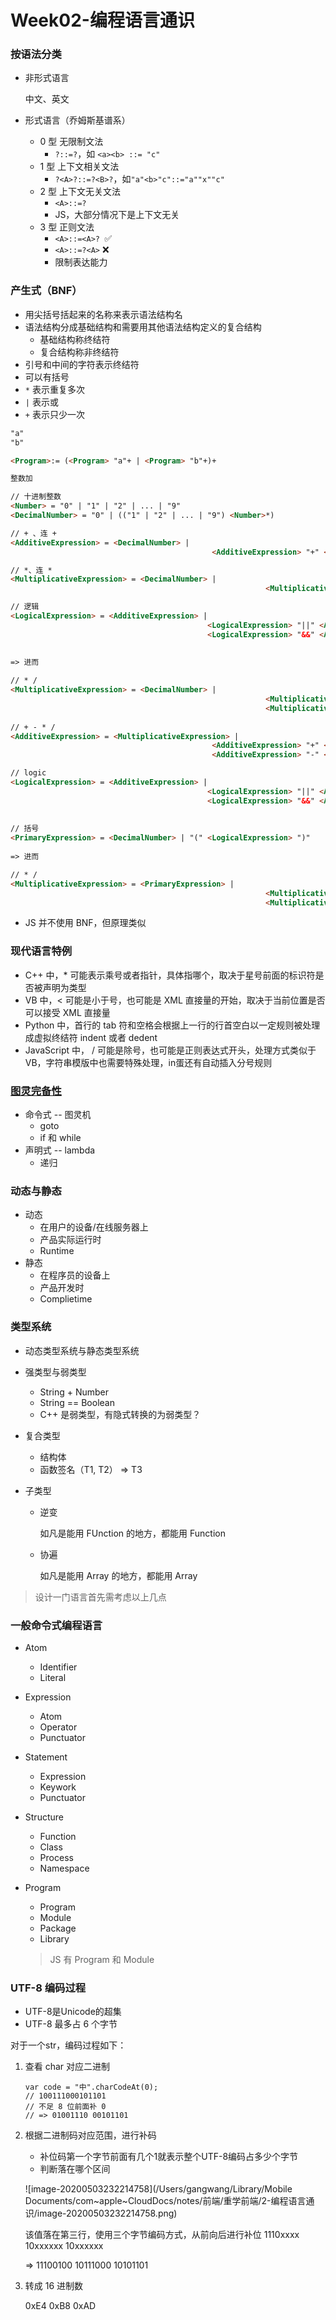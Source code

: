 # Week02-编程语言通识



### 按语法分类

* 非形式语言

  中文、英文

* 形式语言（乔姆斯基谱系）

  * 0 型 无限制文法
    * `?::=?`，如 `<a><b> ::= "c"`
  * 1 型 上下文相关文法
    * `?<A>?::=?<B>?`，如`"a"<b>"c"::="a""x""c"`
  * 2 型 上下文无关文法
    * `<A>::=?`
    * JS，大部分情况下是上下文无关
  * 3 型 正则文法
    * `<A>::=<A>? `✅
    * `<A>::=?<A>` ❌
    * 限制表达能力



### 产生式（BNF）

* 用尖括号括起来的名称来表示语法结构名
* 语法结构分成基础结构和需要用其他语法结构定义的复合结构
  * 基础结构称终结符
  * 复合结构称非终结符
* 引号和中间的字符表示终结符
* 可以有括号
* `*` 表示重复多次
* `|` 表示或
* `+` 表示只少一次

```html
"a"
"b"

<Program>:= (<Program> "a"+ | <Program> "b"+)+

整数加

// 十进制整数
<Number> = "0" | "1" | "2" | ... | "9"
<DecimalNumber> = "0" | (("1" | "2" | ... | "9") <Number>*)

// + 、连 +
<AdditiveExpression> = <DecimalNumber> | 
											 <AdditiveExpression> "+" <DecimalNumber>

// *、连 *
<MultiplicativeExpression> = <DecimalNumber> | 
														 <MultiplicativeExpression> "*" <DecimalNumber>

// 逻辑
<LogicalExpression> = <AdditiveExpression> |
											<LogicalExpression> "||" <AdditiveExpression> |
											<LogicalExpression> "&&" <AdditiveExpression>
	
	
=> 进而

// * /
<MultiplicativeExpression> = <DecimalNumber> | 
														 <MultiplicativeExpression> "*" <DecimalNumber> |
														 <MultiplicativeExpression> "/" <DecimalNumber>
														 
// + - * /
<AdditiveExpression> = <MultiplicativeExpression> | 
											 <AdditiveExpression> "+" <MultiplicativeExpression>
											 <AdditiveExpression> "-" <MultiplicativeExpression>

// logic
<LogicalExpression> = <AdditiveExpression> |
											<LogicalExpression> "||" <AdditiveExpression> |
											<LogicalExpression> "&&" <AdditiveExpression>
											
											
// 括号
<PrimaryExpression> = <DecimalNumber> | "(" <LogicalExpression> ")"
  
=> 进而

// * /
<MultiplicativeExpression> = <PrimaryExpression> | 
														 <MultiplicativeExpression> "*" <PrimaryExpression> |
														 <MultiplicativeExpression> "/" <PrimaryExpression>
```



* JS 并不使用 BNF，但原理类似



### 现代语言特例

* C++ 中，* 可能表示乘号或者指针，具体指哪个，取决于星号前面的标识符是否被声明为类型
* VB 中，< 可能是小于号，也可能是 XML 直接量的开始，取决于当前位置是否可以接受 XML 直接量
* Python 中，首行的 tab 符和空格会根据上一行的行首空白以一定规则被处理成虚拟终结符 indent 或者 dedent
* JavaScript 中， / 可能是除号，也可能是正则表达式开头，处理方式类似于 VB，字符串模版中也需要特殊处理，in蛋还有自动插入分号规则

### [图灵完备性](https://zh.wikipedia.org/wiki/%E5%9C%96%E9%9D%88%E5%AE%8C%E5%82%99%E6%80%A7)

* 命令式 -- 图灵机
  * goto
  * if 和 while
* 声明式 -- lambda
  * 递归

### 动态与静态

* 动态
  * 在用户的设备/在线服务器上
  * 产品实际运行时
  * Runtime
* 静态
  * 在程序员的设备上
  * 产品开发时
  * Complietime

### 类型系统

* 动态类型系统与静态类型系统

* 强类型与弱类型

  * String + Number
  * String == Boolean
  * C++ 是弱类型，有隐式转换的为弱类型？

* 复合类型

  * 结构体
  * 函数签名（T1, T2） => T3

* 子类型

  * 逆变

    如凡是能用 FUnction<Child> 的地方，都能用 Function<Parent>

  * 协遍

    如凡是能用 Array<Parent> 的地方，都能用 Array<Child>

>  设计一门语言首先需考虑以上几点



### 一般命令式编程语言

* Atom

  * Identifier
  * Literal

* Expression

  * Atom
  * Operator
  * Punctuator

* Statement

  * Expression
  * Keywork
  * Punctuator

* Structure

  * Function
  * Class
  * Process
  * Namespace

* Program

  * Program
  * Module
  * Package
  * Library

  > JS 有 Program 和 Module



### UTF-8 编码过程

* UTF-8是Unicode的超集
* UTF-8 最多占 6 个字节

对于一个str，编码过程如下：

1. 查看 char 对应二进制

   ```
   var code = "中".charCodeAt(0);
   // 100111000101101
   // 不足 8 位前面补 0
   // => 01001110 00101101
   ```

2. 根据二进制码对应范围，进行补码

   * 补位码第一个字节前面有几个1就表示整个UTF-8编码占多少个字节
   * 判断落在哪个区间

   ![image-20200503232214758](/Users/gangwang/Library/Mobile Documents/com~apple~CloudDocs/notes/前端/重学前端/2-编程语言通识/image-20200503232214758.png)

   该值落在第三行，使用三个字节编码方式，从前向后进行补位 1110xxxx 10xxxxxx 10xxxxxx

   => 11100100 10111000 10101101

3. 转成 16 进制数

   0xE4 0xB8 0xAD
